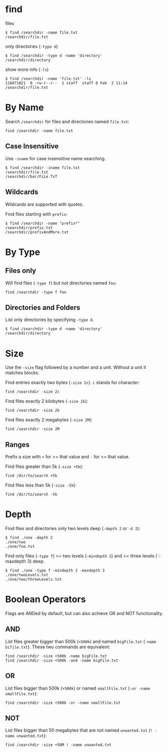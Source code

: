 # find
    
files

    $ find /searchdir -name file.txt
    /searchdir/file.txt

only directories (`-type d`)

    $ find /searchdir -type d -name 'directory'
    /searchdir/directory

show more info (`-ls`)

    $ find /searchdir -name 'file.txt' -ls
    118871021  0 -rw-r--r--  1 staff  staff 0 Feb  2 11:14  /searchdir/file.txt


# By Name

Search `/searchdir` for files and directories named `file.txt`:

    find /searchdir -name file.txt

## Case Insensitive

Use `-iname` for case insensitive name searching.

    $ find /searchdir -iname file.txt
    /searchdir/file.txt
    /searchdir/bar/FiLe.TxT

## Wildcards

Wildcards are supported with quotes.

Find files starting with `prefix`:

    $ find /searchdir -name "prefix*"
    /searchdir/prefix.txt
    /searchdir/prefixAndMore.txt


# By Type

## Files only

Will find files (`-type f`) but not directories named `foo`:

    find /searchdir -type f foo

## Directories and Folders

List only directories by specifying `-type d`.

    $ find /searchdir -type d -name 'directory'
    /searchdir/directory


# Size

Use the `-size` flag followed by a number and a unit. Without a unit it matches
blocks.

Find entries exactly two bytes (`-size 2c`). `c` stands for character:

    find /searchdir -size 2c

Find files exactly 2 kilobytes (`-size 2k`):

    find /searchdir -size 2k

Find files exactly 2 megabytes (`-size 2M`):

    find /searchdir -size 2M

## Ranges

Prefix a size with `+` for >= that value and `-` for <= that value.

Find files greater than 5k (`-size +5k`):

    find /dir/to/search +5k

Find files less than 5k (`-size -5k`):

    find /dir/to/search -5k


# Depth

Find files and directories only two levels deep (`-depth 2` or `-d 2`):

    $ find ./one -depth 2
    ./one/two
    ./one/foo.txt

Find only files (`-type f`) >= two levels (`-mindepth 2`) and <= three levels
(`-maxdepth 3) deep.

    $ find ./one -type f -mindepth 2 -maxdepth 3
    ./one/twoLevels.txt
    ./one/two/threeLevels.txt


# Boolean Operators

Flags are ANDed by default, but can also achieve OR and NOT functionality.

## AND

List files greater bigger than 500k (`+500k`) and named `bigFile.txt`
(`-name bifile.txt`). These two commands are equivalent:
    
    find /searchdir -size +500k -name bigFile.txt
    find /searchdir -size +500k -and -name bigFile.txt

## OR

List files bigger than 500k (`+500k`) or named `smallFile.txt` (`-or -name
smallFile.txt`):

    find /searchdir -size +500k -or -name smallFile.txt

## NOT

List files bigger than 50 megabytes that are not named `unwanted.txt` (`! -name
unwanted.txt`):

    find /searchdir -size +50M ! -name unwanted.txt
